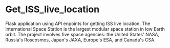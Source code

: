 # Get_ISS_live_location
Flask application using API enpoints for getting ISS live location. 
The International Space Station is the largest modular space station in low Earth orbit. The project involves five space agencies: the United States' NASA, Russia's Roscosmos, Japan's JAXA, Europe's ESA, and Canada's CSA.
